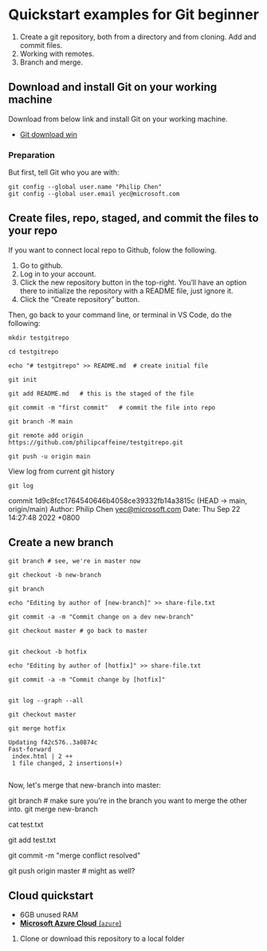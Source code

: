 # Quickstart examples for Git beginner 

1. Create a git repository, both from a directory and from cloning. Add and commit files.
2. Working with remotes.
3. Branch and merge.

## Download and install Git on your working machine

Download from below link and install Git on your working machine. 
- [Git download win](https://git-scm.com/download/win)

### Preparation 

But first, tell Git who you are with:

```hcl
git config --global user.name "Philip Chen"
git config --global user.email yec@microsoft.com
```

## Create files, repo, staged, and commit the files to your repo

If you want to connect local repo to Github, folow the following.

1. Go to github.
2. Log in to your account.
3. Click the new repository button in the top-right. You’ll have an option there to initialize the repository with a README file, just ignore it. 
4. Click the “Create repository” button.

Then, go back to your command line, or terminal in VS Code, do the following: 

```hcl
mkdir testgitrepo
```
```hcl
cd testgitrepo
```
```hcl
echo "# testgitrepo" >> README.md  # create initial file 
```
```hcl
git init  
```
```hcl
git add README.md   # this is the staged of the file
```
```hcl
git commit -m "first commit"   # commit the file into repo  
```
```hcl
git branch -M main   
```
```hcl
git remote add origin https://github.com/philipcaffeine/testgitrepo.git
```
```hcl
git push -u origin main
```

View log from current git history

```hcl
git log
```

commit 1d9c8fcc1764540646b4058ce39332fb14a3815c (HEAD -> main, origin/main)
Author: Philip Chen <yec@microsoft.com>
Date:   Thu Sep 22 14:27:48 2022 +0800


## Create a new branch 

```hcl
git branch # see, we're in master now

git checkout -b new-branch

git branch

echo "Editing by author of [new-branch]" >> share-file.txt

git commit -a -m "Commit change on a dev new-branch"

git checkout master # go back to master


git checkout -b hotfix

echo "Editing by author of [hotfix]" >> share-file.txt

git commit -a -m "Commit change by [hotfix]"


git log --graph --all

git checkout master

git merge hotfix

Updating f42c576..3a0874c
Fast-forward
 index.html | 2 ++
 1 file changed, 2 insertions(+)


```

Now, let's merge that new-branch into master:

git branch # make sure you're in the branch you want to merge the other into. git merge new-branch

cat test.txt

git add test.txt

git commit -m "merge conflict resolved"

git push origin master # might as well?


## Cloud quickstart

- 6GB unused RAM
- [**Microsoft Azure Cloud** (`azure`)](./rancher/azure)
1. Clone or download this repository to a local folder
